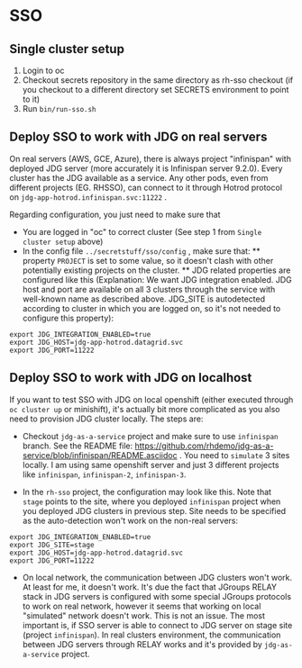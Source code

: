 SSO
===


Single cluster setup
--------------------

1. Login to oc
2. Checkout secrets repository in the same directory as rh-sso checkout (if you checkout to a different directory set
   SECRETS environment to point to it)
3. Run `bin/run-sso.sh`


Deploy SSO to work with JDG on real servers
-------------------------------------------
On real servers (AWS, GCE, Azure), there is always project "infinispan" with deployed JDG server (more accurately
it is Infinispan server 9.2.0). Every cluster has the JDG available as a service. Any other pods, even from different 
projects (EG. RHSSO), can connect to it through Hotrod protocol on `jdg-app-hotrod.infinispan.svc:11222` .

Regarding configuration, you just need to make sure that
* You are logged in "oc" to correct cluster (See step 1 from `Single cluster setup` above)
* In the config file `../secretstuff/sso/config` , make sure that:
** property `PROJECT` is set to some value, so it doesn't clash with other potentially existing projects 
on the cluster.
** JDG related properties are configured like this (Explanation: We want JDG integration enabled. JDG host and port 
are available on all 3 clusters through the service with well-known name as described above. JDG_SITE is autodetected
according to cluster in which you are logged on, so it's not needed to configure this property):

```
export JDG_INTEGRATION_ENABLED=true
export JDG_HOST=jdg-app-hotrod.datagrid.svc
export JDG_PORT=11222
```


Deploy SSO to work with JDG on localhost
----------------------------------------
If you want to test SSO with JDG on local openshift (either executed through `oc cluster up` or minishift), 
it's actually bit more complicated as you also need to provision JDG cluster locally. The steps are:
* Checkout `jdg-as-a-service` project and make sure to use `infinispan` branch. 
See the README file: https://github.com/rhdemo/jdg-as-a-service/blob/infinispan/README.asciidoc . You need 
to `simulate` 3 sites locally. I am using same openshift server and just 3 different projects like `infinispan`, `infinispan-2`, `infinispan-3`.

* In the `rh-sso` project, the configuration may look like this. Note that `stage` points to the site, where you deployed `infinispan` project
when you deployed JDG clusters in previous step. Site needs to be specified as the auto-detection won't work on the non-real servers:

```
export JDG_INTEGRATION_ENABLED=true
export JDG_SITE=stage
export JDG_HOST=jdg-app-hotrod.datagrid.svc
export JDG_PORT=11222
```
* On local network, the communication between JDG clusters won't work. At least for me, it doesn't work. It's due the fact that JGroups RELAY
stack in JDG servers is configured with some special JGroups protocols to work on real network, however it seems that working on local "simulated"
network doesn't work. This is not an issue. The most important is, if SSO server is able to connect to JDG server on stage site (project `infinispan`).
In real clusters environment, the communication between JDG servers through RELAY works and it's provided by `jdg-as-a-service` project.  
   
